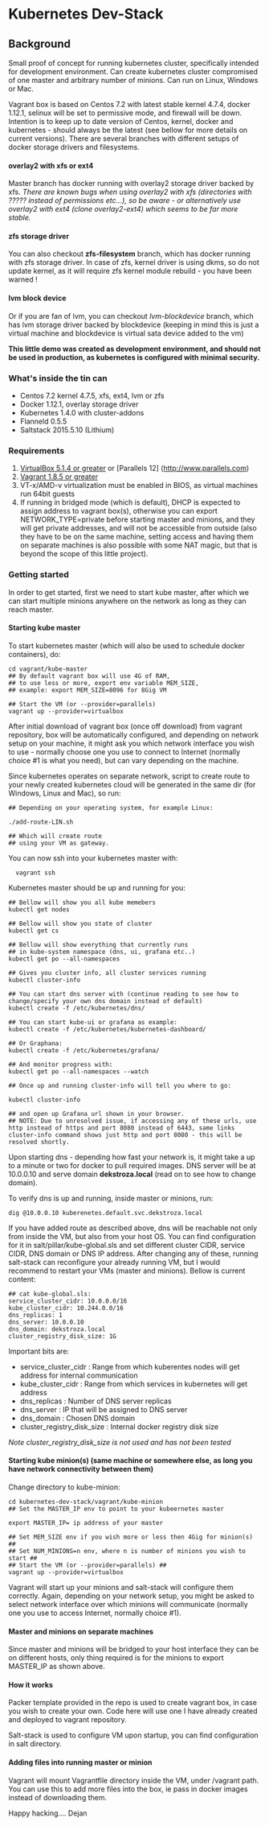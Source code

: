 # Kubernetes Dev-Stack

## Background
Small proof of concept for running kubernetes cluster, specifically intended for development environment. Can create kubernetes cluster compromised of one master and arbitrary number of minions. Can run on Linux, Windows or Mac.

Vagrant box is based on Centos 7.2 with latest stable kernel 4.7.4, docker 1.12.1, selinux will be set to permissive mode, and firewall will be down. Intention is to keep up to date version of Centos, kernel, docker and kubernetes - should always be the latest (see bellow for more details on current versions). There are several branches with different setups of docker storage drivers and filesystems. 

#### overlay2 with xfs or ext4

Master branch has docker running with overlay2 storage driver backed by xfs.
*There are known bugs when using overlay2 with xfs (directories with ????? instead of permissions etc...), so be aware - or alternatively use overlay2 with ext4 (clone overlay2-ext4) which seems to be far more stable.*

#### zfs storage driver

You can also checkout **zfs-filesystem** branch, which has docker running with zfs storage driver. In case of zfs, kernel driver is using dkms, so do not update kernel, as it will require zfs kernel module rebuild - you have been warned !

#### lvm block device 

Or if you are fan of lvm, you can checkout *lvm-blockdevice* branch, which has lvm storage driver backed by blockdevice (keeping in mind this is just a virtual machine and blockdevice is virtual sata device added to the vm)

**This little demo was created as development environment, and should not be used in production, as kubernetes is configured with minimal security.**

### What's inside the tin can
- Centos 7.2 kernel 4.7.5, xfs, ext4, lvm or zfs
- Docker 1.12.1, overlay storage driver
- Kubernetes 1.4.0 with cluster-addons
- Flanneld 0.5.5
- Saltstack 2015.5.10 (Lithium)


### Requirements
1. [VirtualBox 5.1.4 or greater](http://www.vagrantup.com) or [Parallels 12] (http://www.parallels.com)
2. [Vagrant 1.8.5 or greater](http://www.vagrantup.com)
3. VT-x/AMD-v virtualization must be enabled in BIOS, as virtual machines run 64bit guests
4. If running in bridged mode (which is default), DHCP is expected to assign address to vagrant box(s), otherwise you can  export NETWORK_TYPE=private before starting master and minions, and they will get private addresses, and will not be accessible from outside (also they have to be on the same machine, setting access and having them on separate machines is also possible with some NAT magic, but that is beyond the scope of this little project).

### Getting started
In order to get started, first we need to start kube master, after which we can start multiple minions anywhere on the network as long as they can reach master.

#### Starting kube master
To start kubernetes master (which will also be used to schedule docker containers), do:


    cd vagrant/kube-master
    ## By default vagrant box will use 4G of RAM,
    ## to use less or more, export env variable MEM_SIZE,
    ## example: export MEM_SIZE=8096 for 8Gig VM

    ## Start the VM (or --provider=parallels)
    vagrant up --provider=virtualbox

After initial download of vagrant box (once off download) from vagrant repository, box will be automatically configured, and depending on network setup on your machine, it might ask you which network interface you wish to use - normally choose one you use to connect to Internet (normally choice #1 is what you need), but can vary depending on the machine.

Since kubernetes operates on separate network, script to create route to your newly created kubernetes cloud will be generated in the same dir (for Windows, Linux and Mac), so run:

    ## Depending on your operating system, for example Linux:

    ./add-route-LIN.sh

    ## Which will create route
    ## using your VM as gateway.


You can now ssh into your kubernetes master with:

      vagrant ssh

Kubernetes master should be up and running for you:

    ## Bellow will show you all kube memebers
    kubectl get nodes
    
    ## Bellow will show you state of cluster
    kubectl get cs
    
    ## Bellow will show everything that currently runs
    ## in kube-system namespace (dns, ui, grafana etc..)
    kubectl get po --all-namespaces

    ## Gives you cluster info, all cluster services running
    kubectl cluster-info
    
    ## You can start dns server with (continue reading to see how to change/specify your own dns domain instead of default)
    kubectl create -f /etc/kubernetes/dns/

    ## You can start kube-ui or grafana as example:
    kubectl create -f /etc/kubernetes/kubernetes-dashboard/

    ## Or Graphana:
    kubectl create -f /etc/kubernetes/grafana/

    ## And monitor progress with:
    kubectl get po --all-namespaces --watch

    ## Once up and running cluster-info will tell you where to go:

    kubectl cluster-info

    ## and open up Grafana url shown in your browser.
    ## NOTE: Due to unresolved issue, if accessing any of these urls, use http instead of https and port 8080 instead of 6443, same links cluster-info command shows just http and port 8080 - this will be resolved shortly.

Upon starting dns - depending how fast your network is, it might take a up to a minute or two for docker to pull required images. DNS server will be at 10.0.0.10 and serve domain **dekstroza.local** (read on to see how to change domain).

To verify dns is up and running, inside master or minions, run:

    dig @10.0.0.10 kuberenetes.default.svc.dekstroza.local

If you have added route as described above, dns will be reachable  not only from inside the VM, but also from your host OS.
You can find configuration for it in salt/pillar/kube-global.sls
and set different cluster CIDR, service CIDR, DNS domain or DNS IP address. After changing any of these, running salt-stack can reconfigure your already running VM, but I would recommend to restart your VMs (master and minions).
Bellow is current content:

    ## cat kube-global.sls:
    service_cluster_cidr: 10.0.0.0/16
    kube_cluster_cidr: 10.244.0.0/16
    dns_replicas: 1
    dns_server: 10.0.0.10
    dns_domain: dekstroza.local
    cluster_registry_disk_size: 1G

Important bits are:
- service_cluster_cidr : Range from which kuberentes nodes will     get address for internal communication
- kube_cluster_cidr : Range from which services in kubernetes will get address
- dns_replicas : Number of DNS server replicas
- dns_server : IP that will be assigned to DNS server
- dns_domain : Chosen DNS domain
- cluster_registry_disk_size : Internal docker registry disk size

*Note cluster_registry_disk_size is not used and has not been tested*

#### Starting kube minion(s) (same machine or somewhere else, as long you have network connectivity between them)

Change directory to kube-minion:

    cd kubernetes-dev-stack/vagrant/kube-minion
    ## Set the MASTER_IP env to point to your kubeernetes master

    export MASTER_IP= ip address of your master

    ## Set MEM_SIZE env if you wish more or less then 4Gig for minion(s) ##
    ## Set NUM_MINIONS=n env, where n is number of minions you wish to start ##
    ## Start the VM (or --provider=parallels) ##
    vagrant up --provider=virtualbox

Vagrant will start up your minions and salt-stack will configure them correctly. Again, depending on your network setup, you might be asked to select network interface over which minions will communicate (normally one you use to access Internet, normally choice #1).

#### Master and minions on separate machines

Since master and minions will be bridged to your host interface they can be on different hosts, only thing required is for the minions to export MASTER_IP as shown above.

#### How it works

Packer template provided in the repo is used to create vagrant box, in case you wish to create your own. Code here will use one I have already created and deployed to vagrant repository.

Salt-stack is used to configure VM upon startup, you can find configuration in salt directory.

#### Adding files into running master or minion

Vagrant will mount Vagrantfile directory inside the VM, under /vagrant path. You can use this to add more files into the box, ie pass in docker images instead of downloading them.

Happy hacking....
Dejan
